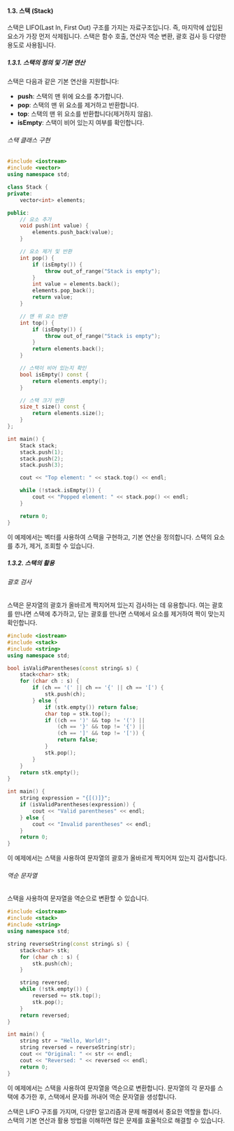 #### 1.3. 스택 (Stack)

스택은 LIFO(Last In, First Out) 구조를 가지는 자료구조입니다. 즉, 마지막에 삽입된 요소가 가장 먼저 삭제됩니다. 스택은 함수 호출, 연산자 역순 변환, 괄호 검사 등 다양한 용도로 사용됩니다.

##### 1.3.1. 스택의 정의 및 기본 연산

스택은 다음과 같은 기본 연산을 지원합니다:

- **push**: 스택의 맨 위에 요소를 추가합니다.
- **pop**: 스택의 맨 위 요소를 제거하고 반환합니다.
- **top**: 스택의 맨 위 요소를 반환합니다(제거하지 않음).
- **isEmpty**: 스택이 비어 있는지 여부를 확인합니다.

###### 스택 클래스 구현

```cpp
#include <iostream>
#include <vector>
using namespace std;

class Stack {
private:
    vector<int> elements;

public:
    // 요소 추가
    void push(int value) {
        elements.push_back(value);
    }

    // 요소 제거 및 반환
    int pop() {
        if (isEmpty()) {
            throw out_of_range("Stack is empty");
        }
        int value = elements.back();
        elements.pop_back();
        return value;
    }

    // 맨 위 요소 반환
    int top() {
        if (isEmpty()) {
            throw out_of_range("Stack is empty");
        }
        return elements.back();
    }

    // 스택이 비어 있는지 확인
    bool isEmpty() const {
        return elements.empty();
    }

    // 스택 크기 반환
    size_t size() const {
        return elements.size();
    }
};

int main() {
    Stack stack;
    stack.push(1);
    stack.push(2);
    stack.push(3);

    cout << "Top element: " << stack.top() << endl;

    while (!stack.isEmpty()) {
        cout << "Popped element: " << stack.pop() << endl;
    }

    return 0;
}
```

이 예제에서는 벡터를 사용하여 스택을 구현하고, 기본 연산을 정의합니다. 스택의 요소를 추가, 제거, 조회할 수 있습니다.

##### 1.3.2. 스택의 활용

###### 괄호 검사

스택은 문자열의 괄호가 올바르게 짝지어져 있는지 검사하는 데 유용합니다. 여는 괄호를 만나면 스택에 추가하고, 닫는 괄호를 만나면 스택에서 요소를 제거하여 짝이 맞는지 확인합니다.

```cpp
#include <iostream>
#include <stack>
#include <string>
using namespace std;

bool isValidParentheses(const string& s) {
    stack<char> stk;
    for (char ch : s) {
        if (ch == '(' || ch == '{' || ch == '[') {
            stk.push(ch);
        } else {
            if (stk.empty()) return false;
            char top = stk.top();
            if ((ch == ')' && top != '(') ||
                (ch == '}' && top != '{') ||
                (ch == ']' && top != '[')) {
                return false;
            }
            stk.pop();
        }
    }
    return stk.empty();
}

int main() {
    string expression = "{[()]}";
    if (isValidParentheses(expression)) {
        cout << "Valid parentheses" << endl;
    } else {
        cout << "Invalid parentheses" << endl;
    }
    return 0;
}
```

이 예제에서는 스택을 사용하여 문자열의 괄호가 올바르게 짝지어져 있는지 검사합니다.

###### 역순 문자열

스택을 사용하여 문자열을 역순으로 변환할 수 있습니다.

```cpp
#include <iostream>
#include <stack>
#include <string>
using namespace std;

string reverseString(const string& s) {
    stack<char> stk;
    for (char ch : s) {
        stk.push(ch);
    }

    string reversed;
    while (!stk.empty()) {
        reversed += stk.top();
        stk.pop();
    }
    return reversed;
}

int main() {
    string str = "Hello, World!";
    string reversed = reverseString(str);
    cout << "Original: " << str << endl;
    cout << "Reversed: " << reversed << endl;
    return 0;
}
```

이 예제에서는 스택을 사용하여 문자열을 역순으로 변환합니다. 문자열의 각 문자를 스택에 추가한 후, 스택에서 문자를 꺼내어 역순 문자열을 생성합니다.

스택은 LIFO 구조를 가지며, 다양한 알고리즘과 문제 해결에서 중요한 역할을 합니다. 스택의 기본 연산과 활용 방법을 이해하면 많은 문제를 효율적으로 해결할 수 있습니다.
